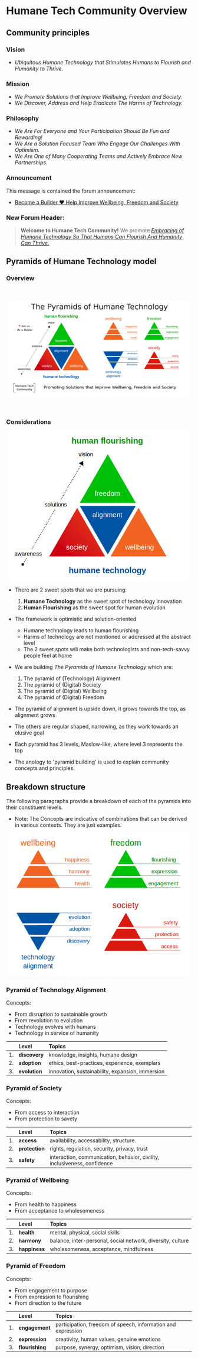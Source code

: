# Humane Tech Community Overview

## Community principles

### Vision

- _Ubiquitous Humane Technology that Stimulates Humans to Flourish and Humanity to Thrive._

### Mission

- _We Promote Solutions that Improve Wellbeing, Freedom and Society._
- _We Discover, Address and Help Eradicate The Harms of Technology._

### Philosophy

- _We Are For Everyone and Your Participation Should Be Fun and Rewarding!_
- _We Are a Solution Focused Team Who Engage Our Challenges With Optimism._
- _We Are One of Many Cooperating Teams and Actively Embrace New Partnerships._


### Announcement

This message is contained the forum announcement: 

- [Become a Builder :heart: Help Improve Wellbeing, Freedom and Society](https://community.humanetech.com/t/3322)

### New Forum Header: 

>**Welcome to Humane Tech Community!**    We promote  [_Embracing of Humane Technology So That Humans Can Flourish And Humanity Can Thrive._](https://community.humanetech.com/t/3322)

## Pyramids of Humane Technology model

### Overview

<br/>

![Pyramids of Humane Technology](humanetech-community-overview.png)

<br/>

### Considerations

![Pyramids of Humane Technology](humanetech-pyramids-model.png)

- There are 2 sweet spots that we are pursuing:
  1. **Humane Technology** as the sweet spot of technology innovation
  2. **Human Flourishing** as the sweet spot for human evolution

- The framework is optimistic and solution-oriented
  - Humane technology leads to human flourishing
  - Harms of technology are not mentioned or addressed at the abstract level
  - The 2 sweet spots will make both technologists and non-tech-savvy people feel at home

- We are building _The Pyramids of Humane Technology_ which are:

  1. The pyramid of (Technology) Alignment
  2. The pyramid of (Digital) Society
  3. The pyramid of (Digital) Wellbeing
  4. The pyramid of (Digital) Freedom

- The pyramid of alignment is upside down, it grows towards the top, as alignment grows

- The others are regular shaped, narrowing, as they work towards an elusive goal

- Each pyramid has 3 levels, Maslow-like, where level 3 represents the top

- The anology to 'pyramid building' is used to explain community concepts and principles.

## Breakdown structure

The following paragraphs provide a breakdown of each of the pyramids into their constituent levels.

- Note: The Concepts are indicative of combinations that can be derived in various contexts. They are just examples.

![Pyramids of Humane Technology Details](humanetech-pyramids-breakdown.png)

### Pyramid of Technology Alignment

Concepts:

- From disruption to sustainable growth
- From revolution to evolution
- Technology evolves with humans
- Technology in service of humanity

| |Level | Topics |
| :---: | :--- | :--- |
| 1. | **discovery** | knowledge, insights, humane design | 
| 2. | **adoption** | ethics, best-practices, experience, exemplars | 
| 3. | **evolution** | innovation, sustainability, expansion, immersion | 

### Pyramid of Society

Concepts:

- From access to interaction
- From protection to savety

| |Level | Topics |
| :---: | :--- | :--- |
| 1. | **access** | availability, accessability, structure | 
| 2. | **protection** | rights, regulation, security, privacy, trust | 
| 3. | **safety** | interaction, communication, behavior, civility, inclusiveness, confidence |

### Pyramid of Wellbeing

Concepts:

- From health to happiness
- From acceptance to wholesomeness

| |Level | Topics |
| :---: | :--- | :--- |
| 1. | **health** | mental, physical, social skills | 
| 2. | **harmony** | balance, inter-personal, social network, diversity, culture | 
| 3. | **happiness** | wholesomeness, acceptance, mindfulness |

### Pyramid of Freedom

Concepts:

- From engagement to purpose
- From expression to flourishing
- From direction to the future

| |Level | Topics |
| :---: | :--- | :--- |
| 1. | **engagement** | participation, freedom of speech, information and expression | 
| 2. | **expression** | creativity, human values, genuine emotions | 
| 3. | **flourishing** | purpose, synergy, optimism, vision, direction |

